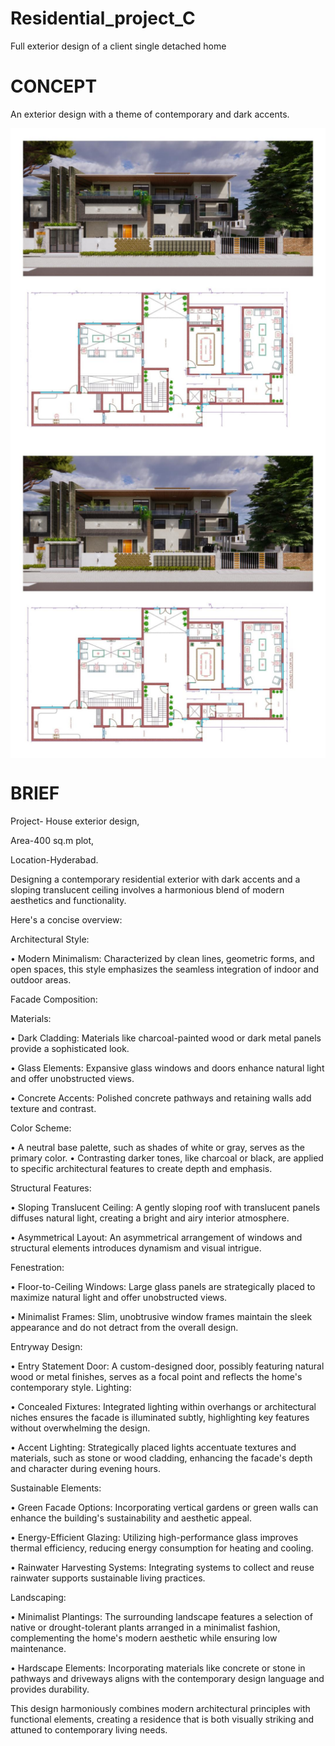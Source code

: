 # Residential_project_C
 Full exterior design of a client single detached home
 
 #  CONCEPT
 An exterior design with a theme of contemporary and dark accents.

  <img align="middle" alt="coding" width="800" src="https://github.com/kranthikumarnalla/Portfolio/blob/main/3-1.jpeg">

  <img align="middle" alt="coding" width="800" src="https://github.com/kranthikumarnalla/Portfolio/blob/main/3-1.jpeg">
  
  
  
 #   BRIEF 
 
Project- House exterior design,

Area-400 sq.m plot,

Location-Hyderabad. 

Designing a contemporary residential exterior with dark accents and a sloping translucent ceiling involves a harmonious blend of modern aesthetics and functionality. 

Here's a concise overview:

Architectural Style:

 • Modern Minimalism: Characterized by clean lines, geometric forms, and open spaces, this style emphasizes the seamless integration of indoor and outdoor areas.
 
Facade Composition:

Materials:

• Dark Cladding: Materials like charcoal-painted wood or dark metal panels provide a sophisticated look.

• Glass Elements: Expansive glass windows and doors enhance natural light and offer unobstructed views.

• Concrete Accents: Polished concrete pathways and retaining walls add texture and contrast.

Color Scheme:

• A neutral base palette, such as shades of white or gray, serves as the primary color.
• Contrasting darker tones, like charcoal or black, are applied to specific architectural features to create depth and emphasis.

Structural Features:

• Sloping Translucent Ceiling: A gently sloping roof with translucent panels diffuses natural light, creating a bright and airy interior atmosphere.

• Asymmetrical Layout: An asymmetrical arrangement of windows and structural elements introduces dynamism and visual intrigue.

Fenestration:

• Floor-to-Ceiling Windows: Large glass panels are strategically placed to maximize natural light and offer unobstructed views.

• Minimalist Frames: Slim, unobtrusive window frames maintain the sleek appearance and do not detract from the overall design.

Entryway Design:

• Entry Statement Door: A custom-designed door, possibly featuring natural wood or metal finishes, serves as a focal point and reflects the home's contemporary style.
Lighting:

• Concealed Fixtures: Integrated lighting within overhangs or architectural niches ensures the facade is illuminated subtly, highlighting key features without overwhelming the design.

• Accent Lighting: Strategically placed lights accentuate textures and materials, such as stone or wood cladding, enhancing the facade's depth and character during evening hours.

Sustainable Elements:

• Green Facade Options: Incorporating vertical gardens or green walls can enhance the building's sustainability and aesthetic appeal.

• Energy-Efficient Glazing: Utilizing high-performance glass improves thermal efficiency, reducing energy consumption for heating and cooling.

• Rainwater Harvesting Systems: Integrating systems to collect and reuse rainwater supports sustainable living practices.

Landscaping:

• Minimalist Plantings: The surrounding landscape features a selection of native or drought-tolerant plants arranged in a minimalist fashion, complementing the home's modern aesthetic while ensuring low maintenance.

• Hardscape Elements: Incorporating materials like concrete or stone in pathways and driveways aligns with the contemporary design language and provides durability.

This design harmoniously combines modern architectural principles with functional elements, creating a residence that is both visually striking and attuned to contemporary living needs.
